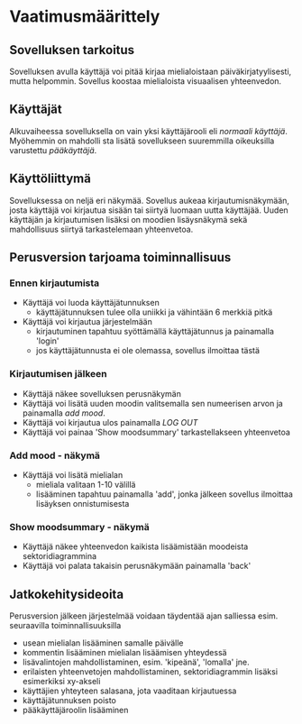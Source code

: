 # Vaatimusmäärittely
## Sovelluksen tarkoitus
Sovelluksen avulla käyttäjä voi pitää kirjaa mielialoistaan päiväkirjatyylisesti,
mutta helpommin. Sovellus koostaa mielialoista visuaalisen yhteenvedon.
## Käyttäjät
Alkuvaiheessa sovelluksella on vain yksi käyttäjärooli eli *normaali käyttäjä*. Myöhemmin on mahdolli
sta lisätä sovellukseen suuremmilla oikeuksilla varustettu *pääkäyttäjä*.
## Käyttöliittymä
Sovelluksessa on neljä eri näkymää. Sovellus aukeaa kirjautumisnäkymään, josta
käyttäjä voi kirjautua sisään tai siirtyä luomaan uutta käyttäjää.
Uuden käyttäjän ja kirjautumisen lisäksi on moodien lisäysnäkymä sekä
mahdollisuus siirtyä tarkastelemaan yhteenvetoa.
## Perusversion tarjoama toiminnallisuus
### Ennen kirjautumista
* Käyttäjä voi luoda käyttäjätunnuksen
  * käyttäjätunnuksen tulee olla uniikki ja vähintään 6 merkkiä pitkä
* Käyttäjä voi kirjautua järjestelmään
  * kirjautuminen tapahtuu syöttämällä käyttäjätunnus ja painamalla 'login'
  * jos käyttäjätunnusta ei ole olemassa, sovellus ilmoittaa tästä
### Kirjautumisen jälkeen
* Käyttäjä näkee sovelluksen perusnäkymän
* Käyttäjä voi lisätä uuden moodin valitsemalla sen numeerisen arvon ja painamalla *add mood*. 
* Käyttäjä voi kirjautua ulos painamalla *LOG OUT*
* Käyttäjä voi painaa 'Show moodsummary' tarkastellakseen yhteenvetoa
### Add mood - näkymä
* Käyttäjä voi lisätä mielialan
  * mieliala valitaan 1-10 välillä
  * lisääminen tapahtuu painamalla 'add', jonka jälkeen sovellus ilmoittaa lisäyksen onnistumisesta
### Show moodsummary - näkymä 
* Käyttäjä näkee yhteenvedon kaikista lisäämistään moodeista sektoridiagrammina
* Käyttäjä voi palata takaisin perusnäkymään painamalla 'back'
## Jatkokehitysideoita
Perusversion jälkeen järjestelmää voidaan täydentää ajan salliessa esim. seuraavilla toiminnallisuuksilla
* usean mielialan lisääminen samalle päivälle
* kommentin lisääminen mielialan lisäämisen yhteydessä
* lisävalintojen mahdollistaminen, esim. 'kipeänä', 'lomalla' jne.
* erilaisten yhteenvetojen mahdollistaminen, sektoridiagrammin lisäksi esimerkiksi xy-akseli
* käyttäjien yhteyteen salasana, jota vaaditaan kirjautuessa
* käyttäjätunnuksen poisto
* pääkäyttäjäroolin lisääminen
